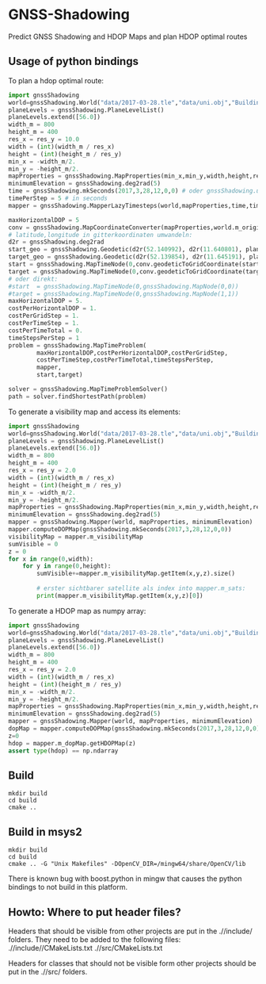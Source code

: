 # GNSS-Shadowing
Predict GNSS Shadowing and HDOP Maps and plan HDOP optimal routes 




## Usage of python bindings


To plan a hdop optimal route:
```python
import gnssShadowing
world=gnssShadowing.World("data/2017-03-28.tle","data/uni.obj","Building")
planeLevels = gnssShadowing.PlaneLevelList()
planeLevels.extend([56.0])
width_m = 800
height_m = 400
res_x = res_y = 10.0
width = (int)(width_m / res_x)
height = (int)(height_m / res_y)
min_x = -width_m/2.
min_y = -height_m/2.
mapProperties = gnssShadowing.MapProperties(min_x,min_y,width,height,res_x,res_y,planeLevels)
minimumElevation = gnssShadowing.deg2rad(5)
time = gnssShadowing.mkSeconds(2017,3,28,12,0,0) # oder gnssShadowing.unixTimeInSeconds()
timePerStep = 5 # in seconds
mapper = gnssShadowing.MapperLazyTimesteps(world,mapProperties,time,timePerStep,minimumElevation)

maxHorizontalDOP = 5
conv = gnssShadowing.MapCoordinateConverter(mapProperties,world.m_origin)
# latitude,longitude in gitterkoordinaten umwandeln:
d2r = gnssShadowing.deg2rad
start_geo = gnssShadowing.Geodetic(d2r(52.140992), d2r(11.640801), planeLevels[0],0)
target_geo = gnssShadowing.Geodetic(d2r(52.139854), d2r(11.645191), planeLevels[0],0)
start = gnssShadowing.MapTimeNode(0,conv.geodeticToGridCoordinate(start_geo))
target = gnssShadowing.MapTimeNode(0,conv.geodeticToGridCoordinate(target_geo))
# oder direkt:
#start  = gnssShadowing.MapTimeNode(0,gnssShadowing.MapNode(0,0))
#target = gnssShadowing.MapTimeNode(0,gnssShadowing.MapNode(1,1))
maxHorizontalDOP = 5.
costPerHorizontalDOP = 1.
costPerGridStep = 1.
costPerTimeStep = 1.
costPerTimeTotal = 0.
timeStepsPerStep = 1
problem = gnssShadowing.MapTimeProblem(
        maxHorizontalDOP,costPerHorizontalDOP,costPerGridStep,
        costPerTimeStep,costPerTimeTotal,timeStepsPerStep,
        mapper, 
        start,target)

solver = gnssShadowing.MapTimeProblemSolver()
path = solver.findShortestPath(problem)
```

To generate a visibility map and access its elements:
```python
import gnssShadowing
world=gnssShadowing.World("data/2017-03-28.tle","data/uni.obj","Building")
planeLevels = gnssShadowing.PlaneLevelList()
planeLevels.extend([56.0])
width_m = 800
height_m = 400
res_x = res_y = 2.0
width = (int)(width_m / res_x)
height = (int)(height_m / res_y)
min_x = -width_m/2.
min_y = -height_m/2.
mapProperties = gnssShadowing.MapProperties(min_x,min_y,width,height,res_x,res_y,planeLevels)
minimumElevation = gnssShadowing.deg2rad(5)
mapper = gnssShadowing.Mapper(world, mapProperties, minimumElevation)
mapper.computeDOPMap(gnssShadowing.mkSeconds(2017,3,28,12,0,0))
visibilityMap = mapper.m_visibilityMap
sumVisible = 0
z = 0
for x in range(0,width):
    for y in range(0,height):
        sumVisible+=mapper.m_visibilityMap.getItem(x,y,z).size()
        
        # erster sichtbarer satellite als index into mapper.m_sats:
        print(mapper.m_visibilityMap.getItem(x,y,z)[0]) 
```


To generate a HDOP map as numpy array:
```python
import gnssShadowing
world=gnssShadowing.World("data/2017-03-28.tle","data/uni.obj","Building")
planeLevels = gnssShadowing.PlaneLevelList()
planeLevels.extend([56.0])
width_m = 800
height_m = 400
res_x = res_y = 2.0
width = (int)(width_m / res_x)
height = (int)(height_m / res_y)
min_x = -width_m/2.
min_y = -height_m/2.
mapProperties = gnssShadowing.MapProperties(min_x,min_y,width,height,res_x,res_y,planeLevels)
minimumElevation = gnssShadowing.deg2rad(5)
mapper = gnssShadowing.Mapper(world, mapProperties, minimumElevation)
dopMap = mapper.computeDOPMap(gnssShadowing.mkSeconds(2017,3,28,12,0,0))
z=0
hdop = mapper.m_dopMap.getHDOPMap(z)
assert type(hdop) == np.ndarray
```

## Build

```shell
mkdir build
cd build
cmake ..
```

## Build in msys2

```shell
mkdir build
cd build
cmake .. -G "Unix Makefiles" -DOpenCV_DIR=/mingw64/share/OpenCV/lib
```

There is known bug with boost.python in mingw that causes the python bindings to not build in this platform.

## Howto: Where to put header files?

Headers that should be visible from other projects are put in
the ./<project-name>/include/<project-name> folders.
They need to be added to the following files:
 ./<project-name>/include/<project-name>/CMakeLists.txt
 ./<project-name>/src/CMakeLists.txt

Headers for classes that should not be visible form other projects
should be put in the ./<project-name>/src/ folders.

